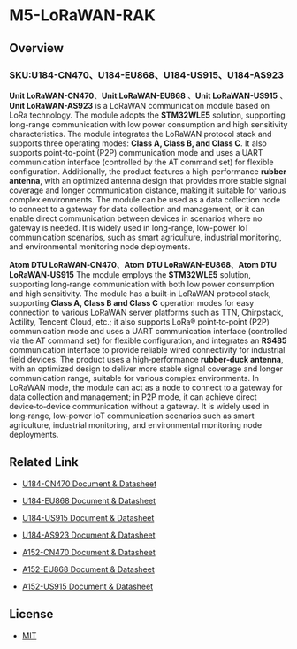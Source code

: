 
# M5-LoRaWAN-RAK

## Overview

### SKU:U184-CN470、U184-EU868、U184-US915、U184-AS923

**Unit LoRaWAN-CN470**、**Unit LoRaWAN-EU868** 、**Unit LoRaWAN-US915** 、**Unit LoRaWAN-AS923** is a LoRaWAN communication module based on LoRa technology. The module adopts the **STM32WLE5** solution, supporting long-range communication with low power consumption and high sensitivity characteristics. The module integrates the LoRaWAN protocol stack and supports three operating modes: **Class A, Class B, and Class C**. It also supports point-to-point (P2P) communication mode and uses a UART communication interface (controlled by the AT command set) for flexible configuration. Additionally, the product features a high-performance **rubber antenna**, with an optimized antenna design that provides more stable signal coverage and longer communication distance, making it suitable for various complex environments. The module can be used as a data collection node to connect to a gateway for data collection and management, or it can enable direct communication between devices in scenarios where no gateway is needed. It is widely used in long-range, low-power IoT communication scenarios, such as smart agriculture, industrial monitoring, and environmental monitoring node deployments.

**Atom DTU LoRaWAN‑CN470**、**Atom DTU LoRaWAN-EU868**、**Atom DTU LoRaWAN‑US915**
The module employs the **STM32WLE5** solution, supporting long‑range communication with both low power consumption and high sensitivity. The module has a built‑in LoRaWAN protocol stack, supporting **Class A, Class B and Class C** operation modes for easy connection to various LoRaWAN server platforms such as TTN, Chirpstack, Actility, Tencent Cloud, etc.; it also supports LoRa® point‑to‑point (P2P) communication mode and uses a UART communication interface (controlled via the AT command set) for flexible configuration, and integrates an **RS485** communication interface to provide reliable wired connectivity for industrial field devices. The product uses a high‑performance **rubber‑duck antenna**, with an optimized design to deliver more stable signal coverage and longer communication range, suitable for various complex environments. In LoRaWAN mode, the module can act as a node to connect to a gateway for data collection and management; in P2P mode, it can achieve direct device‑to‑device communication without a gateway. It is widely used in long‑range, low‑power IoT communication scenarios such as smart agriculture, industrial monitoring, and environmental monitoring node deployments.

## Related Link

- [U184-CN470 Document & Datasheet](https://docs.m5stack.com/en/unit/Unit%20LoRaWAN-CN470)
- [U184-EU868 Document & Datasheet](https://docs.m5stack.com/en/unit/Unit%20LoRaWAN-EU868)
- [U184-US915 Document & Datasheet](https://docs.m5stack.com/en/unit/Unit%20LoRaWAN-US915)
- [U184-AS923 Document & Datasheet](https://docs.m5stack.com/en/unit/Unit%20LoRaWAN-AS923)

- [A152-CN470 Document & Datasheet](https://docs.m5stack.com/en/atom/Atom%20DTU%20LoRaWAN-CN470)
- [A152-EU868 Document & Datasheet](https://docs.m5stack.com/en/atom/Atom%20DTU%20LoRaWAN-EU868)
- [A152-US915 Document & Datasheet](https://docs.m5stack.com/en/atom/Atom%20DTU%20LoRaWAN-US915)

## License

- [MIT](https://github.com/m5stack/M5-LoRaWAN-RAK/blob/main/LICENSE)
